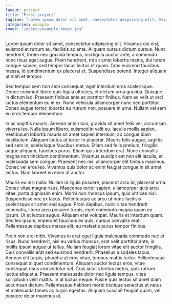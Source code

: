 ```yaml
---
layout: project
title: "First project"
tagline: "Lorem ipsum dolor sit amet, consectetur adipiscing elit. Vivamus dui nisi, euismod et rutrum eu, facilisis ac ante."
categories: example
image: "/assets/example-image.jpg"
---
```


Lorem ipsum dolor sit amet, consectetur adipiscing elit. Vivamus dui nisi, euismod et rutrum eu, facilisis ac ante. Aliquam cursus dictum cursus. Nunc hendrerit, lorem nec gravida tempus, nisi ligula auctor ante, a commodo nunc risus eget augue. Proin hendrerit, mi sit amet lobortis mattis, dui lorem congue sapien, sed tempor lacus lectus et quam. Cras euismod faucibus massa, id condimentum ex placerat et. Suspendisse potenti. Integer aliquam ut nibh et tempor.

Sed tempus sem non sem consequat, eget interdum eros scelerisque. Donec euismod libero quis ligula ultricies, et dictum urna gravida. Quisque in dictum leo. Praesent finibus ante ac porttitor finibus. Nam ac velit ut orci luctus elementum eu in ex. Nunc vehicula ullamcorper nunc sed porttitor. Donec augue tortor, lobortis eu rutrum non, posuere in urna. Nullam vel sem eu eros tempor elementum.

In ac sagittis mauris. Aenean ante risus, gravida sit amet felis vel, accumsan viverra leo. Nulla ipsum libero, euismod in velit eu, iaculis mollis sapien. Vestibulum lobortis mauris sit amet sapien interdum, ac congue diam vestibulum. Aliquam luctus at tortor in placerat. Mauris felis augue, sagittis sed sem in, scelerisque faucibus metus. Etiam sed felis pretium, fringilla augue aliquam, faucibus purus. Etiam quis interdum erat. Nunc convallis magna non tincidunt condimentum. Vivamus suscipit est non elit iaculis, et malesuada sem congue. Praesent nec nisi ullamcorper elit finibus maximus. Donec vel eros leo. Vivamus quis dolor ac enim feugiat congue in sit amet lectus. Nam laoreet eu enim at auctor.

Mauris eu nisl nulla. Nullam id ligula posuere, placerat arcu id, placerat urna. Donec vitae magna risus. Maecenas tortor sapien, ullamcorper quis arcu vitae, porta dignissim enim. Morbi non rhoncus ipsum, quis ultrices nisl. Suspendisse nec ex lacus. Pellentesque ac arcu ut nunc facilisis scelerisque sit amet sed augue. Proin dapibus, nunc vitae hendrerit venenatis, libero arcu posuere turpis, eget commodo magna quam eu ipsum. Ut et lectus augue. Aliquam erat volutpat. Mauris et interdum quam. Sed leo ipsum, imperdiet faucibus ex quis, cursus convallis erat. Pellentesque dapibus massa elit, eu molestie purus tempor finibus.

Proin non orci nibh. Vivamus in erat eget ligula malesuada commodo nec et risus. Nunc hendrerit, nisl eu varius rhoncus, erat velit porttitor ante, id mollis ipsum augue ut tellus. Nullam feugiat lorem vitae elit auctor fringilla. Duis convallis erat sed euismod hendrerit. Phasellus a sodales lacus. Aenean elit turpis, pharetra at eros vitae, tempus mattis tortor. Pellentesque consequat aliquet condimentum. Aliquam auctor lectus eros, vitae consequat risus consectetur vel. Cras iaculis lectus metus, quis rutrum lectus aliquet a. Praesent malesuada dolor nec ligula tempus, vitae sollicitudin velit mattis. In at luctus neque. Fusce quis lectus sit amet diam accumsan dictum. Pellentesque habitant morbi tristique senectus et netus et malesuada fames ac turpis egestas. Aliquam suscipit feugiat quam, vel posuere dolor maximus ut.
